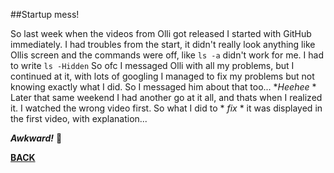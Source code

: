 ##Startup mess!

So last week when the videos from Olli got released I started with GitHub immediately. 
I had troubles from the start, it didn't really look anything like Ollis screen and 
the commands were off, like ```ls -a``` didn't work for me. I had to write ``` ls -Hidden ```
So ofc I messaged Olli with all my problems, but I continued at it, with lots of googling 
I managed to fix my problems but not knowing exactly what I did. So I messaged him about that too...
**Heehee* *
Later that same weekend I had another go at it all, and thats when I realized it. I watched the wrong
video first. So what I did to * *fix* * it was displayed in the first video, with explanation...

***Awkward!***
:smiling_face_with_tear:

[**BACK**](/start.md)
